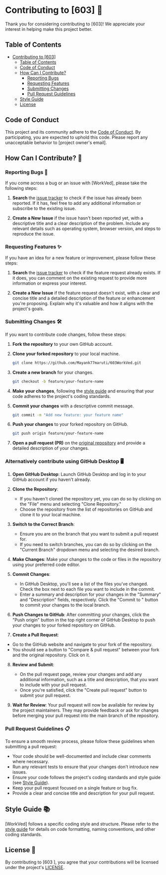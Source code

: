 # Contributing to [603] 🚀

Thank you for considering contributing to [603]! We appreciate your interest in helping make this project better.

## Table of Contents

- [Contributing to \[603\]](#contributing-to-WorkVed-)
  - [Table of Contents](#table-of-contents)
  - [Code of Conduct](#code-of-conduct)
  - [How Can I Contribute?](#how-can-i-contribute)
    - [Reporting Bugs](#reporting-bugs-)
    - [Requesting Features](#requesting-features-)
    - [Submitting Changes](#submitting-changes-)
    - [Pull Request Guidelines](#pull-request-guidelines-)
  - [Style Guide](#style-guide-)
  - [License](#license-)

## Code of Conduct

This project and its community adhere to the [Code of Conduct](CODE_OF_CONDUCT.md). By participating, you are expected to uphold this code. Please report any unacceptable behavior to [project owner's email].

## How Can I Contribute? 🌟

### Reporting Bugs 🐛

If you come across a bug or an issue with [WorkVed], please take the following steps:

1. **Search** the [issue tracker](https://github.com/Mayank77maruti/603WorkVed/issues) to check if the issue has already been reported. If it has, feel free to add any additional information or subscribe to the existing issue.

2. **Create a New Issue** if the issue hasn't been reported yet, with a descriptive title and a clear description of the problem. Include any relevant details such as operating system, browser version, and steps to reproduce the issue.

### Requesting Features ✨

If you have an idea for a new feature or improvement, please follow these steps:

1. **Search** the [issue tracker](https://github.com/Mayank77maruti/603WorkVed/issues) to check if the feature request already exists. If it does, you can comment on the existing request to provide more information or express your interest.

2. **Create a New Issue** if the feature request doesn't exist, with a clear and concise title and a detailed description of the feature or enhancement you're proposing. Explain why it's valuable and how it aligns with the project's goals.

### Submitting Changes 🛠️

If you want to contribute code changes, follow these steps:

1. **Fork the repository** to your own GitHub account.

2. **Clone your forked repository** to your local machine.
    ```bash
    git clone https://github.com/Mayank77maruti/603WorkVed.git
    ```

3. **Create a new branch** for your changes.
    ```bash
    git checkout -b feature/your-feature-name
    ```

4. **Make your changes**, following the [style guide](#style-guide) and ensuring that your code adheres to the project's coding standards.

5. **Commit your changes** with a descriptive commit message.
    ```bash
    git commit -m "Add new feature: your feature name"
    ```

6. **Push your changes** to your forked repository on GitHub.
    ```bash
    git push origin feature/your-feature-name
    ```

7. **Open a pull request (PR)** on the [original repository](https://github.com/Mayank77maruti/603WorkVed) and provide a detailed description of your changes.

### Alternatively contribute using GitHub Desktop 🖥️

1. **Open GitHub Desktop**:
   Launch GitHub Desktop and log in to your GitHub account if you haven't already.

2. **Clone the Repository**:
   - If you haven't cloned the repository yet, you can do so by clicking on the "File" menu and selecting "Clone Repository."
   - Choose the repository from the list of repositories on GitHub and clone it to your local machine.

3. **Switch to the Correct Branch**:
   - Ensure you are on the branch that you want to submit a pull request for.
   - If you need to switch branches, you can do so by clicking on the "Current Branch" dropdown menu and selecting the desired branch.

4. **Make Changes**:
   Make your changes to the code or files in the repository using your preferred code editor.

5. **Commit Changes**:
   - In GitHub Desktop, you'll see a list of the files you've changed. Check the box next to each file you want to include in the commit.
   - Enter a summary and description for your changes in the "Summary" and "Description" fields, respectively. Click the "Commit to <branch-name>" button to commit your changes to the local branch.

6. **Push Changes to GitHub**:
   After committing your changes, click the "Push origin" button in the top right corner of GitHub Desktop to push your changes to your forked repository on GitHub.

7. **Create a Pull Request**:
  - Go to the GitHub website and navigate to your fork of the repository.
  - You should see a button to "Compare & pull request" between your fork and the original repository. Click on it.

8. **Review and Submit**:
   - On the pull request page, review your changes and add any additional information, such as a title and description, that you want to include with your pull request.
   - Once you're satisfied, click the "Create pull request" button to submit your pull request.

9. **Wait for Review**:
    Your pull request will now be available for review by the project maintainers. They may provide feedback or ask for changes before merging your pull request into the main branch of the repository.

### Pull Request Guidelines 📋

To ensure a smooth review process, please follow these guidelines when submitting a pull request:

- Your code should be well-documented and include clear comments where necessary.
- Run any relevant tests to ensure that your changes don't introduce new issues.
- Ensure your code follows the project's coding standards and style guide (see [Style Guide](#style-guide)).
- Keep your pull request focused on a single feature or bug fix.
- Provide a clear and concise title and description for your pull request.

## Style Guide 📚

[WorkVed] follows a specific coding style and structure. Please refer to the [style guide](STYLE_GUIDE.md) for details on code formatting, naming conventions, and other coding standards.

## License 📜

By contributing to [603 ], you agree that your contributions will be licensed under the project's [LICENSE](LICENSE.md).
